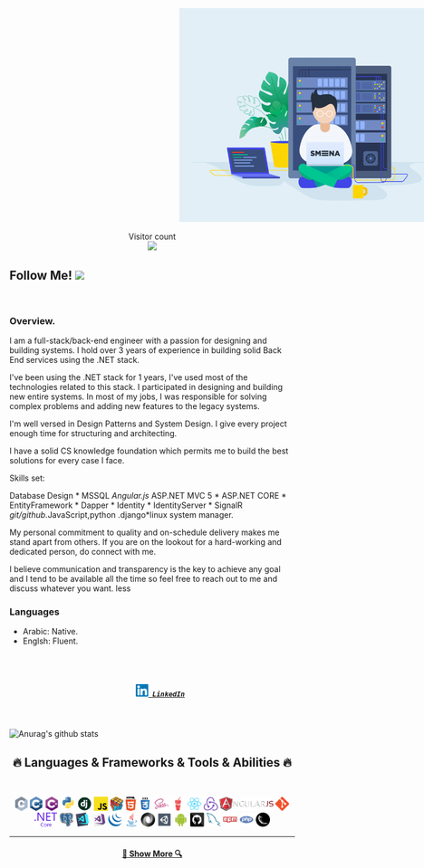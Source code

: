 <!-- ### Hi there 👋

<!--
**AhmedAlamoudi7/AhmedAlamoudi7** is a ✨ _special_ ✨ repository because its `README.md` (this file) appears on your GitHub profile.

Here are some ideas to get you started:

- 🔭 I’m currently working on ...
- 🌱 I’m currently learning ...
- 👯 I’m looking to collaborate on ...
- 🤔 I’m looking for help with ...
- 💬 Ask me about ...
- 📫 How to reach me: ...
- 😄 Pronouns: ...
- ⚡ Fun fact: ...
-->
<p align="center">
<a href="https://github.com/AhmedAlamoudi7/AhmedAlamoudi7/blob/main/3f8bd37028526e0223e5fd780a318360.gif" style="margin-left:300px"><img src="https://github.com/AhmedAlamoudi7/AhmedAlamoudi7/blob/main/3f8bd37028526e0223e5fd780a318360.gif"></a>
</p>

<p align="center"> 
  Visitor count<br>
  <img src="https://profile-counter.glitch.me/mohammed-abushaban/count.svg" />
</p>  
<h2> Follow Me! <img src="https://raw.githubusercontent.com/iampavangandhi/iampavangandhi/master/gifs/Hi.gif" width="30px"></h2>
</br>

### Overview.
<p>I am a full-stack/back-end engineer with a passion for designing and building systems.
I hold over 3 years of experience in building solid Back End services using the .NET stack.

I've been using the .NET stack for 1 years, I've used most of the technologies related to
this stack. I participated in designing and building new entire systems. In most of my jobs,
I was responsible for solving complex problems and adding new features to the legacy systems.

I'm well versed in Design Patterns and System Design. I give every project enough time for structuring and architecting.

I have a solid CS knowledge foundation which permits me to build the best solutions for every case I face.

Skills set:

Database Design * MSSQL *Angular.js* ASP.NET MVC 5 * ASP.NET CORE * EntityFramework * Dapper * Identity * IdentityServer * SignalR *git/github*.JavaScript,python .django*linux system manager.

My personal commitment to quality and on-schedule delivery makes me stand apart from others. If you are on the lookout for a hard-working and dedicated person, do connect with me.

I believe communication and transparency is the key to achieve any goal and I tend to be available all the time so feel free to reach out to me and discuss whatever you want. less
</p>

### Languages
 * Arabic: Native.
 * Englsh: Fluent.
 
 </br>
<h5 align="center">
  <code>
    <a href="https://www.linkedin.com/in/ahmed-alamoudi-4327421b9/" title="LinkedIn Profile" target="blank"><img width="22" src="https://github.com/M7Mansour/M7Mansour/blob/main/Pictures/linkedin.svg"> LinkedIn</a></code>
  <!-- <code><a href="https://leetcode.com/orashid303/" title="LeetCode Profile" target="blank"><img width="22" src="https://github.com/M7Mansour/M7Mansour/blob/main/Pictures/leetcode.svg"> LeetCode</a></code>
  <code><a href="https://twitter.com/OsamaRR_" title="Twitter Profile" target="blank"><img width="22" src="https://github.com/M7Mansour/M7Mansour/blob/main/Pictures/twitter.svg"> Twitter</a></code>
  <code><a href="https://www.hackerrank.com/orashid303?hr_r=1" title="Hacker Rank" target="blank"><img width="22" src="https://hrcdn.net/community-frontend/assets/favicon-ddc852f75a.png"> Hacker Rank</a></code> -->
</h5>
</br>
 
![Anurag's github stats](https://github-readme-stats.vercel.app/api?show_icons=true&theme=highcontrast&username=mohammed-abushaban)

<h2 align="center">🔥 Languages & Frameworks & Tools & Abilities 🔥</h2>
<br>
<p align="center">
  <code><img title="C" height="25" src="images/c.svg"></code>
  <code><img title="C++" height="25" src="images/cpp.svg"></code>
  <code><img title="C#" height="25" src="images/cSharp.svg"></code>
  <code><img title="Python" height="25" src="images/python-original.svg"></code>
  <code><img title="Django" height="25" src="images/django.png"></code>
  <code><img title="Javascript" height="25" src="images/javascript.svg"></code>
  <code><img title="Problem Solving" height="25" src="images/problemSolving.png"></code>
  <code><img title="HTML5" height="25" src="images/html5.svg"></code>
  <code><img title="CSS" height="25" src="images/css.svg"></code>
  <code><img title="SASS" height="25" src="images/sass.svg"></code>
  <code><img title="Gulp" height="25" src="images/gulp.svg"></code>
  <code><img title="React" height="25" src="images/react-original.svg"></code>
  <code><img title="Redux" height="25" src="images/redux.svg"></code>
  <code><img title="AngularJS" height="25" src="images/angularjs.png"></code>
  <code><img title="Git" height="25" src="images/git-original.svg"></code>
  <code><img title=".NetCore" height="25" src="images/dotnetcore.svg"></code>
  <code><img title="PostgreSQL" height="25" src="images/postgresql.svg"></code>
  <code><img title="Visual Studio Code" height="25" src="images/vscode.png"></code>
  <code><img title="Microsoft Visual Studio" height="25" src="images/visualstudio.png"></code>
  <code><img title="JQuery" height="25" src="images/jquery-original.svg"></code>
  <code><img title="Java" height="25" src="images/java-original.svg"></code>
  <code><img title="JSON" height="25" src="images/json.svg"></code>
  <code><img title="Unity" height="25" src="images/unity3d.svg"></code>
  <code><img title="Android" height="25" src="images/android.svg"></code>
  <code><img title="GitHub" height="25" src="images/github.svg"></code>
  <code><img title="MySQL" height="25" src="images/mysql.svg"></code>
  <code><img title="npm" height="25" src="images/npm.svg"></code>
  <code><img title="PHP" height="25" src="images/php.svg"></code>
  <code><img title="Flask" height="25" src="images/flask.png"></code>
</p>
<hr>


<h4 align="center">
  <a href="https://github.com/AhmedAlamoudi7" title="Show Repositories">🔎 Show More 🔍</a>
</h4>


